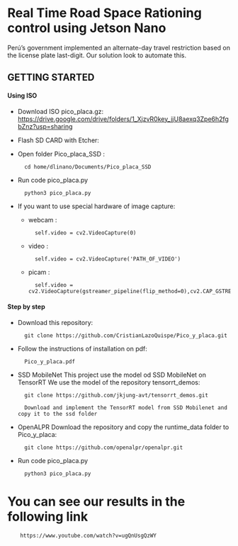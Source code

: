 # Real Time Road Space Rationing control using Jetson Nano

Perú’s government implemented an alternate-day travel restriction based on the license plate last-digit. Our solution look to automate this.

## GETTING STARTED

#### Using ISO 
- Download ISO pico_placa.gz:
        https://drive.google.com/drive/folders/1_XjzvR0key_jjU8aexq3Zpe6h2fgbZnz?usp=sharing

- Flash SD CARD with Etcher:

- Open folder Pico_placa_SSD :
    
        cd home/dlinano/Documents/Pico_placa_SSD

- Run code pico_placa.py

        python3 pico_placa.py

- If you want to use special hardware of image capture:

    - webcam : 

            self.video = cv2.VideoCapture(0)
    - video  : 
        
            self.video = cv2.VideoCapture('PATH_OF_VIDEO')
    - picam  : 
        
            self.video = cv2.VideoCapture(gstreamer_pipeline(flip_method=0),cv2.CAP_GSTREAMER)

#### Step by step

- Download this repository:

        git clone https://github.com/CristianLazoQuispe/Pico_y_placa.git
- Follow the instructions of installation on pdf:

        Pico_y_placa.pdf

- SSD MobileNet
        This project use the model od SSD MobileNet on TensorRT
        We use the model of the repository tensorrt_demos:
        
        git clone https://github.com/jkjung-avt/tensorrt_demos.git
        
        Download and implement the TensorRT model from SSD Mobilenet and copy it to the ssd folder

- OpenALPR
        Download the repository and copy the runtime_data folder to Pico_y_placa:

        git clone https://github.com/openalpr/openalpr.git
        

- Run code pico_placa.py

        python3 pico_placa.py

# You can see our results in the following link

        https://www.youtube.com/watch?v=ugQnUsgQzWY
